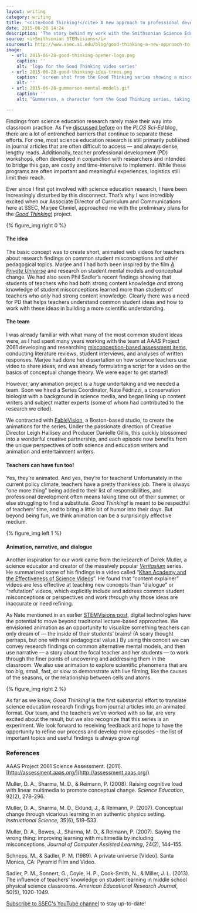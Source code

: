 ```yaml
---
layout: writing
category: writing
title: '<cite>Good Thinking!</cite> A new approach to professional development for science educators'
date: 2015-06-28 14:24
description: 'The story behind my work with the Smithsonian Science Education Center and FableVision studios to develop an animated video series on the science of teaching science.'
source: <i>Smithsonian STEMvisions</i>
sourceurl: http://www.ssec.si.edu/blog/good-thinking-a-new-approach-to-professional-development#.VZA7yBNViko
image:
  - url: 2015-06-28-good-thinking-opener-logo.png
    caption: ''
    alt: 'logo for the Good Thinking video series'
  - url: 2015-06-28-good-thinking-idea-trees.png
    caption: 'screen shot from the Good Thinking series showing a misconception and a new idea as trees growing'
    alt: ''
  - url: 2015-06-28-gummerson-mental-models.gif
    caption: ''
    alt: 'Gummerson, a character form the Good Thinking series, taking the shape of the words mental model'  

---
```

Findings from science education research rarely make their way into classroom practice. As I’ve [discussed before](http://blogs.plos.org/scied/2013/01/14/facing-the-research-practice-divide-in-science-education/) on the *PLOS Sci-Ed* blog, there are a lot of entrenched barriers that continue to separate these efforts. For one, most science education research is still primarily published in journal articles that are often difficult to access — and always dense, lengthy reads. Additionally, teacher professional development (PD) workshops, often developed in conjunction with researchers and intended to bridge this gap, are costly and time-intensive to implement. While these programs are often important and meaningful experiences, logistics still limit their reach.

Ever since I first got involved with science education research, I have been increasingly disturbed by this disconnect. That’s why I was incredibly excited when our Associate Director of Curriculum and Communications here at SSEC, Marjee Chmiel, approached me with the preliminary plans for the [_Good Thinking!_](http://www.ssec.si.edu/goodthinking) project.

{% figure_img right 0 %}

#### The idea

The basic concept was to create short, animated web videos for teachers about research findings on common student misconceptions and other pedagogical topics. Marjee and I had both been inspired by the film [_A Private Universe_](https://www.learner.org/resources/series28.html) and research on student mental models and conceptual change. We had also seen Phil Sadler’s recent findings showing that students of teachers who had both strong content knowledge _and_ strong knowledge of student misconceptions learned more than students of teachers who _only_ had strong content knowledge. Clearly there was a need for PD that helps teachers understand common student ideas and how to work with these ideas in building a more scientific understanding.

#### The team

I was already familiar with what many of the most common student ideas were, as I had spent many years working with the team at AAAS Project 2061 developing and researching [misconception-based assessment items](http://assessment.aaas.org/topics), conducting literature reviews, student interviews, and analyses of written responses. Marjee had done her dissertation on how science teachers use video to share ideas, and was already formulating a script for a video on the basics of conceptual change theory. We were eager to get started!

However, any animation project is a _huge_ undertaking and we needed a team. Soon we hired a Series Coordinator, Nate Fedrizzi, a conservation biologist with a background in science media, and began lining up content writers and subject matter experts (some of whom had contributed to the research we cited).

We contracted with [FableVision](http://www.fablevisionstudios.com/#welcome), a Boston-based studio, to create the animations for the series. Under the passionate direction of Creative Director Leigh Hallisey and Producer Danielle Gillis, this quickly blossomed into a wonderful creative partnership, and each episode now benefits from the unique perspectives of both science and education writers and animation and entertainment writers.

#### Teachers can have fun too!

Yes, they’re animated. And yes, they’re for teachers! Unfortunately in the current policy climate, teachers have a pretty thankless job. There is always “one more thing” being added to their list of responsibilities, and professional development often means taking time out of their summer, or else struggling to find a substitute. _Good Thinking!_ is meant to be respectful of teachers’ time, and to bring a little bit of humor into their days. But beyond being fun, we think animation can be a surprisingly effective medium.

{% figure_img left 1 %}

#### Animation, narrative, and dialogue

Another inspiration for our work came from the research of Derek Muller, a science educator and creator of the massively popular [_Veritasium_](https://www.youtube.com/user/1veritasium/videos) series. He summarized some of his findings in a video called “[Khan Academy and the Effectiveness of Science Videos](https://www.youtube.com/watch?v=eVtCO84MDj8)”. He found that “content explainer” videos are less effective at teaching new concepts than “dialogue” or “refutation” videos, which explicitly include and address common student misconceptions or perspectives and _work through_ why those ideas are inaccurate or need refining.

As Nate mentioned in an earlier [STEMVisions post](http://www.ssec.si.edu/blog/science-videos#.VXsZ8_lVhBc), digital technologies have the potential to move beyond traditional lecture-based approaches. We envisioned animation as an opportunity to visualize something teachers can only dream of — the inside of their students’ brains! (A scary thought perhaps, but one with real pedagogical value.) By using this conceit we can convey research findings on common alternative mental models, and then use narrative — a story about the focal teacher and her students — to work through the finer points of uncovering and addressing them in the classroom. We also use animation to explore scientific phenomena that are too big, small, fast, or slow to demonstrate with live filming, like the causes of the seasons, or the relationship between cells and atoms.

{% figure_img right 2 %}

As far as we know, _Good Thinking!_ is the first substantial effort to translate science education research findings from journal articles into an animated format. Our team, and the teachers we’ve worked with so far, are very excited about the result, but we also recognize that this series is an experiment. We look forward to receiving feedback and hope to have the opportunity to refine our process and develop more episodes – the list of important topics and useful findings is always growing!

### References

AAAS Project 2061 Science Assessment. (2011). [http://assessment.aaas.org/](http://assessment.aaas.org/)

Muller, D. A., Sharma, M. D., & Reimann, P. (2008). Raising cognitive load with linear multimedia to promote conceptual change. _Science Education_, 92(2), 278–296.

Muller, D. A., Sharma, M. D., Eklund, J., & Reimann, P. (2007). Conceptual change through vicarious learning in an authentic physics setting. _Instructional Science_, 35(6), 519–533.

Muller, D. A., Bewes, J., Sharma, M. D., & Reimann, P. (2007). Saying the wrong thing: improving learning with multimedia by including misconceptions. _Journal of Computer Assisted Learning_, 24(2), 144–155.

Schneps, M., & Sadler, P. M. (1989). A private universe [Video]. Santa Monica, CA: Pyramid Film and Video.

Sadler, P. M., Sonnert, G., Coyle, H. P., Cook-Smith, N., & Miller, J. L. (2013). The influence of teachers’ knowledge on student learning in middle school physical science classrooms. _American Educational Research Journal_, 50(5), 1020-1049.

[Subscribe to SSEC's YouTube channel](https://www.youtube.com/channel/UC6dyNTnSopdgye2gQBVSNVg) to stay up-to-date!
